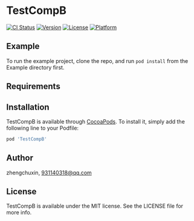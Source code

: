 # TestCompB

[![CI Status](https://img.shields.io/travis/zhengchuxin/TestCompB.svg?style=flat)](https://travis-ci.org/zhengchuxin/TestCompB)
[![Version](https://img.shields.io/cocoapods/v/TestCompB.svg?style=flat)](https://cocoapods.org/pods/TestCompB)
[![License](https://img.shields.io/cocoapods/l/TestCompB.svg?style=flat)](https://cocoapods.org/pods/TestCompB)
[![Platform](https://img.shields.io/cocoapods/p/TestCompB.svg?style=flat)](https://cocoapods.org/pods/TestCompB)

## Example

To run the example project, clone the repo, and run `pod install` from the Example directory first.

## Requirements

## Installation

TestCompB is available through [CocoaPods](https://cocoapods.org). To install
it, simply add the following line to your Podfile:

```ruby
pod 'TestCompB'
```

## Author

zhengchuxin, 931140318@qq.com

## License

TestCompB is available under the MIT license. See the LICENSE file for more info.

